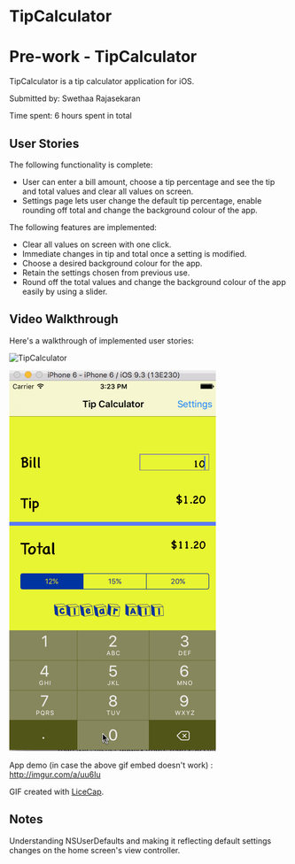 # TipCalculator

# Pre-work - TipCalculator

TipCalculator is a tip calculator application for iOS.

Submitted by: Swethaa Rajasekaran

Time spent: 6 hours spent in total

## User Stories

The following functionality is complete:

* User can enter a bill amount, choose a tip percentage and see the tip and total values and clear all values on screen.
* Settings page lets user change the default tip percentage, enable rounding off total and change the background colour of the app.

The following features are implemented:

* Clear all values on screen with one click.
* Immediate changes in tip and total once a setting is modified.
* Choose a desired background colour for the app.
* Retain the settings chosen from previous use.
* Round off the total values and change the background colour of the app easily by using a slider.


## Video Walkthrough 

Here's a walkthrough of implemented user stories:

<img src='http://imgur.com/a/uu6Iu' title='TipCalculatorDemo' width='' alt='TipCalculator' />

![TipCalculatorDemo](/TipCalculatorDemo.gif "TipCalculatorDemo")

App demo (in case the above gif embed doesn't work) : http://imgur.com/a/uu6Iu

GIF created with [LiceCap](http://www.cockos.com/licecap/).

## Notes

Understanding NSUserDefaults and making it reflecting default settings changes on the home screen's view controller.

